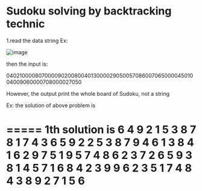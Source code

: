 # Sudoku solving by backtracking technic

1.read the data string
Ex:

![image](https://github.com/JasonEricZhan/Algorithms/blob/master/sudoku/problem.png)

then the input is:

040210000807000090200800401300002905005708600706500004501004009060000708000027050

However, the output print the whole board of Sudoku, not a string

Ex: the solution of above problem is

=====
1th solution is
6 4 9 2 1 5 3 8 7 
8 1 7 4 3 6 5 9 2 
2 5 3 8 7 9 4 6 1 
3 8 4 1 6 2 9 7 5 
1 9 5 7 4 8 6 2 3 
7 2 6 5 9 3 8 1 4 
5 7 1 6 8 4 2 3 9 
9 6 2 3 5 1 7 4 8 
4 3 8 9 2 7 1 5 6 
=====

